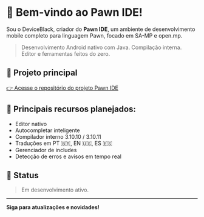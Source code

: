 # 👋 Bem-vindo ao Pawn IDE!

Sou o DeviceBlack, criador do **Pawn IDE**, um ambiente de desenvolvimento mobile completo para linguagem Pawn, focado em SA-MP e open.mp.

> Desenvolvimento Android nativo com Java. Compilação interna. Editor e ferramentas feitos do zero.

## 📱 Projeto principal
[👉 Acesse o repositório do projeto Pawn IDE](https://github.com/pawnide/app)

## 🧩 Principais recursos planejados:
- Editor nativo
- Autocompletar inteligente
- Compilador interno 3.10.10 / 3.10.11
- Traduções em PT 🇧🇷, EN 🇺🇸, ES 🇪🇸
- Gerenciador de includes
- Detecção de erros e avisos em tempo real

## 📢 Status
> Em desenvolvimento ativo.

---

**Siga para atualizações e novidades!**
